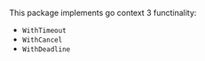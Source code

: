This package implements go context 3 functinality:
- `WithTimeout` 
- `WithCancel`
- `WithDeadline`

